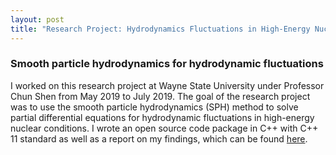 ```yaml
---
layout: post
title: "Research Project: Hydrodynamics Fluctuations in High-Energy Nuclear Collisions"
---
```


### Smooth particle hydrodynamics for hydrodynamic fluctuations

I worked on this research project at Wayne State University under Professor Chun Shen from May 2019 to July 2019. The goal of the research project was to use the smooth particle hydrodynamics (SPH) method to solve partial differential equations for hydrodynamic fluctuations in high-energy nuclear conditions. I wrote an open source code package in C++ with C++ 11 standard as well as a report on my findings, which can be found [here](https://bitbucket.org/wayne_state_nuclear_theory/sph_solver/src/master/).
